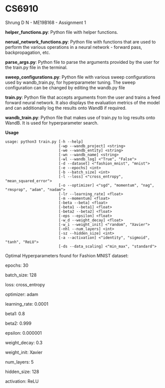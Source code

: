 # CS6910
Shrung D N - ME19B168 - Assignment 1

**helper_functions.py**: 
Python file with helper functions.


**nerual_network_functions.py**:
Python file with functions that are used to perform the various operations in a neural network - forward pass, backpropagation, etc.


**parse_args.py**:
Python file to parse the arguments provided by the user for the train.py file in the terminal. 


**sweep_configurations.py**:
Python file with various sweep configurations used by wandb_train.py, for hyperparameter tuning. The sweep configuration can be changed by editing the wandb.py file


**train.py**:
Python file that accepts arguments from the user and trains a feed forward neural network. It also displays the evaluation metrics of the model and can additionally log the results onto WandB if required. 


**wandb_train.py**:
Python file that makes use of train.py to log results onto WandB. It is used for hyperparameter search. 



**Usage**
```
usage: python3 train.py [-h --help] 
                        [-wp --wandb_project] <string>
                        [-we --wandb_entity] <string>
                        [-wn --wandb_name] <string>
                        [-wl --wandb_log] <"True", "False">
                        [-d --dataset] <"fashion_mnist", "mnist">
                        [-e --epochs] <int>
                        [-b --batch_size] <int>
                        [-l --loss] <"cross_entropy", "mean_squared_error">
                        [-o --optimizer] <"sgd", "momentum", "nag", "rmsprop", "adam", "nadam">
                        [-lr --learning_rate] <float>
                        [-m --momentum] <float>
                        [-beta --beta] <float>
                        [-beta1 --beta1] <float>
                        [-beta2 --beta2] <float>
                        [-eps --epsilon] <float>
                        [-w_d --weight_decay] <float>
                        [-w_i --weight_init] <"random", "Xavier">
                        [-nhl --num_layers] <int>
                        [-sz --hidden_size] <int>
                        [-a --activation] <"identity", "sigmoid", "tanh", "ReLU">
                        [-ds --data_scaling] <"min_max", "standard">       	
```

Optimal Hyperparameters found for Fashion MNIST dataset:

epochs: 30

batch_size: 128

loss: cross_entropy

optimizer: adam

learning_rate: 0.0001

beta1: 0.8

beta2: 0.999

epsilon: 0.000001

weight_decay: 0.3

weight_init: Xavier 

num_layers: 5

hidden_size: 128

activation: ReLU
